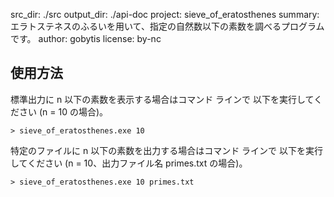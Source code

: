 src_dir: ./src
output_dir: ./api-doc
project: sieve_of_eratosthenes
summary: エラトステネスのふるいを用いて、指定の自然数以下の素数を調べるプログラムです。
author: gobytis
license: by-nc

## 使用方法

標準出力に n 以下の素数を表示する場合はコマンド ラインで
以下を実行してください (n = 10 の場合)。

```
> sieve_of_eratosthenes.exe 10
```

特定のファイルに n 以下の素数を出力する場合はコマンド ラインで
以下を実行してください (n = 10、出力ファイル名 primes.txt の場合)。
```
> sieve_of_eratosthenes.exe 10 primes.txt
```
